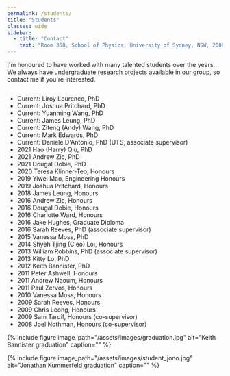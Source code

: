 ```yaml
---
permalink: /students/
title: "Students"
classes: wide
sidebar:
  - title: "Contact"
    text: "Room 358, School of Physics, University of Sydney, NSW, 2006"
---
```


I'm honoured to have worked with many talented students over the years. We always have undergraduate research projects available in our group, so contact me if you're interested.
<div class="row">
  <div class="column left">
    <ul>
      <li>Current:           Liroy Lourenco, PhD</li>
      <li>Current: 	     Joshua Pritchard, PhD</li>
      <li>Current: 	     Yuanming Wang, PhD</li>
      <li>Current: 	     James Leung, PhD</li>
      <li>Current: 	     Ziteng (Andy) Wang, PhD</li>
      <li>Current: 	     Mark Edwards, PhD</li>
      <li>Current: 	     Daniele D'Antonio, PhD (UTS; associate supervisor)</li>
      <li>2021 	     Hao (Harry) Qiu, PhD</li>
      <li>2021 	     Andrew Zic, PhD</li>
      <li>2021 	     Dougal Dobie, PhD</li>
      <li>2020       Teresa Klinner-Teo, Honours</li>
      <li>2019 	     Yiwei Mao, Engineering Honours</li>
      <li>2019 	     Joshua Pritchard, Honours</li>
      <li>2018 	     James Leung, Honours</li>
      <li>2016 	     	   Andrew Zic, Honours</li>
      <li>2016	 	  Dougal Dobie, Honours</li>
      <li>2016	  	 Charlotte Ward, Honours</li>
      <li>2016	 	   Jake Hughes, Graduate Diploma</li>
      <li>2016		Sarah Reeves, PhD (associate supervisor)</li>
      <li>2015	Vanessa Moss, PhD</li>
      <li>2014	Shyeh Tjing (Cleo) Loi, Honours</li>
      <li>2013    William Robbins, PhD (associate supervisor)</li>
      <li>2013    Kitty Lo, PhD </li>
      <li>2012    Keith Bannister, PhD </li>
      <li>2011   Peter Ashwell, Honours</li>
      <li>2011   Andrew Naoum, Honours</li>
      <li>2011	 Paul Zervos, Honours</li>
      <li>2010   Vanessa Moss, Honours</li>
      <li>2009   Sarah Reeves, Honours</li>
      <li>2009   Chris Leong, Honours</li>
      <li>2009	 Sam Tardif, Honours (co-supervisor)</li>
      <li>2008   Joel Nothman, Honours (co-supervisor)</li>
    </ul>
  </div>
  <div class="column right">
  {% include figure image_path="/assets/images/graduation.jpg" alt="Keith Bannister graduation" caption="" %}

  {% include figure image_path="/assets/images/student_jono.jpg" alt="Jonathan Kummerfeld graduation" caption="" %}

  </div>
</div>
   







